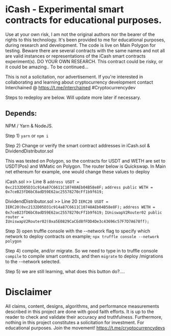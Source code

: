 # iCash - Experimental smart contracts for educational purposes. 
Use at your own risk, I am not the original authors nor the bearer of the rights to this technology. 
It's been provided to me for educational purposes, during research and development. 
The code is live on Main Polygon for testing. Beware there are several contracts with the same names and not all are valid instances or representations of the iCash smart contracts experiment(s).
DO YOUR OWN RESEARCH. This contract could be risky, or it could be amazing.. To be continued...

This is not a solicitation, nor advertisement. 
If you're interested in collaborating and learning about cryptocurrency development contact Interchained @ https://t.me/interchained
#Cryptocurrencydev

Steps to redeploy are below. Will update more later if necessary.

## Depends:
NPM / Yarn & NodeJS. 

Step 1) ```yarn``` or ```npm i``` 

Step 2) Change or verify the smart contract addresses in iCash.sol & DividendDistributor.sol

This was tested on Polygon, so the contracts for USDT and WETH are set to USDT(Pos) and WMatic on Polygon. 
The router below is Quickswap. In Main net ethereum for example, one would change these values to deploy 

iCash.sol >> Line 8
    ```address USDT = 0xc2132D05D31c914a87C6611C10748AEb04B58e8F;```
    ```address public WETH = 0x7ceB23fD6bC0adD59E62ac25578270cFf1b9f619;```
    
DividendDistributor.sol >> Line 20
    ```IERC20 USDT = IERC20(0xc2132D05D31c914a87C6611C10748AEb04B58e8F);```
    ```address WETH = 0x7ceB23fD6bC0adD59E62ac25578270cFf1b9f619;```
    ```IUniswapV2Router02 public router = IUniswapV2Router02(0xa5E0829CaCEd8fFDD4De3c43696c57F7D7A678ff);```

Step 3) open truffle console with the --network flag to specify which network to deploy contracts on example; 
```npx truffle console --network polygon```

Step 4) compile, and/or migrate. So we need to type in to truffle console ```compile``` to compile smart contracts, and then ```migrate``` to deploy /migrations to the --network selected.

Step 5) we are still learning, what does this button do?....

# Disclaimer

All claims, content, designs, algorithms, and performance measurements described in this project are done with good faith efforts. It is up to the reader to check and validate their accuracy and truthfulness. Furthermore, nothing in this project constitutes a solicitation for investment. For educational purposes. Join the movement! https://t.me/cryptocurrencydevs
